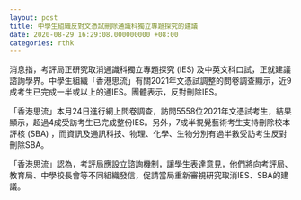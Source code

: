 ```yaml
---
layout: post
title: 中學生組織反對文憑試刪除通識科獨立專題探究的建議
date: 2020-08-29 16:29:08.000000000 +08:00
categories: rthk
---
```


消息指，考評局正研究取消通識科獨立專題探究 (IES) 及中英文科口試，正就建議諮詢學界。中學生組織「香港思流」有關2021年文憑試調整的問卷調查顯示，近9成考生已完成一半或以上的通IES。團體表示，反對刪除IES。

「香港思流」本月24日進行網上問卷調查，訪問5558位2021年文憑試考生，結果顯示，超過4成受訪考生已完成整份IES。另外，7成半視覺藝術考生支持刪除校本評核 (SBA) ，而資訊及通訊科技、物理、化學、生物分別有過半數受訪考生反對刪除SBA。

「香港思流」認為，考評局應設立諮詢機制，讓學生表達意見，他們將向考評局、教育局、中學校長會等不同組織發信，促請當局重新審視研究取消IES、SBA的建議。
